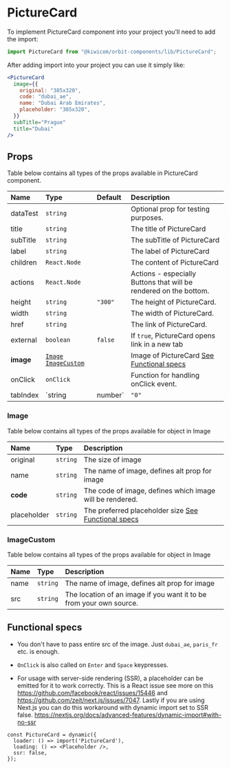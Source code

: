 # PictureCard

To implement PictureCard component into your project you'll need to add the import:

```jsx
import PictureCard from "@kiwicom/orbit-components/lib/PictureCard";
```

After adding import into your project you can use it simply like:

```jsx
<PictureCard
  image={{
    original: "385x320",
    code: "dubai_ae",
    name: "Dubai Arab Emirates",
    placeholder: "385x320",
  }}
  subTitle="Prague"
  title="Dubai"
/>
```

## Props

Table below contains all types of the props available in PictureCard component.

| Name      | Type                                            | Default | Description                                                       |
| :-------- | :---------------------------------------------- | :------ | :---------------------------------------------------------------- |
| dataTest  | `string`                                        |         | Optional prop for testing purposes.                               |
| title     | `string`                                        |         | The title of PictureCard                                          |
| subTitle  | `string`                                        |         | The subTitle of PictureCard                                       |
| label     | `string`                                        |         | The label of PictureCard                                          |
| children  | `React.Node`                                    |         | The content of PictureCard                                        |
| actions   | `React.Node`                                    |         | Actions - especially Buttons that will be rendered on the bottom. |
| height    | `string`                                        | `"300"` | The height of PictureCard.                                        |
| width     | `string`                                        |         | The width of PictureCard.                                         |
| href      | `string`                                        |         | The link of PictureCard.                                          |
| external  | `boolean`                                       | `false` | If `true`, PictureCard opens link in a new tab                    |
| **image** | [`Image`](#Image) [`ImageCustom`](#ImageCustom) |         | Image of PictureCard [See Functional specs](#functional-specs)    |
| onClick   | `onClick`                                       |         | Function for handling onClick event.                              |
| tabIndex  | `string | number`                               | `"0"`   | Specifies the tab order of an element                             |

### Image

Table below contains all types of the props available for object in Image

| Name        | Type     | Description                                                              |
| :---------- | :------- | :----------------------------------------------------------------------- |
| original    | `string` | The size of image                                                        |
| name        | `string` | The name of image, defines alt prop for image                            |
| **code**    | `string` | The code of image, defines which image will be rendered.                 |
| placeholder | `string` | The preferred placeholder size [See Functional specs](#functional-specs) |

### ImageCustom

Table below contains all types of the props available for object in Image

| Name | Type     | Description                                                         |
| :--- | :------- | :------------------------------------------------------------------ |
| name | `string` | The name of image, defines alt prop for image                       |
| src  | `string` | The location of an image if you want it to be from your own source. |

## Functional specs

- You don't have to pass entire src of the image. Just `dubai_ae`, `paris_fr` etc. is enough.

- `OnClick` is also called on `Enter` and `Space` keypresses.

- For usage with server-side rendering (SSR), a placeholder can be emitted for it to work correctly. This is a React issue see more on this https://github.com/facebook/react/issues/15446 and https://github.com/zeit/next.js/issues/7047.
  Lastly if you are using Next.js you can do this workaround with dynamic import set to SSR false. https://nextjs.org/docs/advanced-features/dynamic-import#with-no-ssr

```
const PictureCard = dynamic({
  loader: () => import('PictureCard'),
  loading: () => <Placeholder />,
  ssr: false,
});
```
